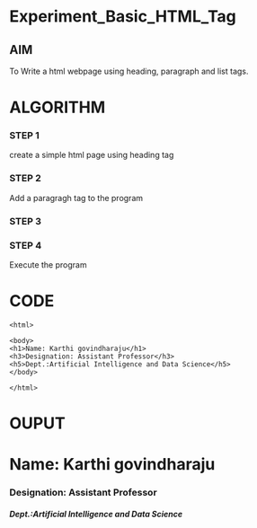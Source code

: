 # Experiment_Basic_HTML_Tag

## AIM
To Write a html webpage using heading, paragraph and list tags.

# ALGORITHM
### STEP 1
create a simple html page using heading tag
### STEP 2
Add a paragragh tag to the program
### STEP 3

### STEP 4
Execute the program

# CODE
~~~<!DOCTYPE html>
<html>

<body>
<h1>Name: Karthi govindharaju</h1>
<h3>Designation: Assistant Professor</h3>
<h5>Dept.:Artificial Intelligence and Data Science</h5>
</body>

</html>
~~~
# OUPUT
<html>
<body>
<h1>Name: Karthi govindharaju</h1>
<h3>Designation: Assistant Professor</h3>
<h5>Dept.:Artificial Intelligence and Data Science</h5>
</body>
</html>

